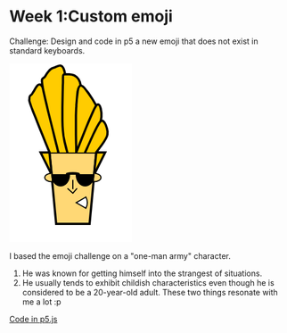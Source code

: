 # Week 1:Custom emoji

Challenge: Design and code in p5 a new emoji that does not exist in standard keyboards.

![](week1_emoji.png)

I based the emoji challenge on a "one-man army" character.
1. He was known for getting himself into the strangest of situations.
2. He usually tends to exhibit childish characteristics even though he is considered to be a 20-year-old adult.
These two things resonate with me a lot :p

[Code in p5.js](https://editor.p5js.org/shubhangi318/full/4pYg4ODQN)


